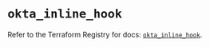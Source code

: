 # `okta_inline_hook`

Refer to the Terraform Registry for docs: [`okta_inline_hook`](https://registry.terraform.io/providers/okta/okta/4.8.0/docs/resources/inline_hook).
